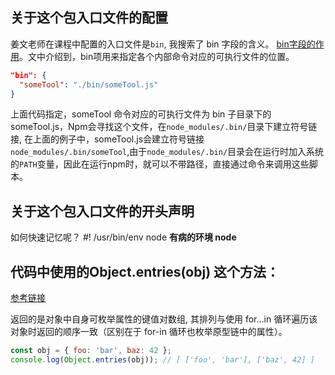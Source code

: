 ## 关于这个包入口文件的配置

姜文老师在课程中配置的入口文件是`bin`, 我搜索了 bin 字段的含义。
[bin字段的作用](https://javascript.ruanyifeng.com/nodejs/packagejson.html#toc4)。文中介绍到，bin项用来指定各个内部命令对应的可执行文件的位置。

```json
"bin": {
  "someTool": "./bin/someTool.js"
}
```

上面代码指定，someTool 命令对应的可执行文件为 bin 子目录下的 someTool.js，Npm会寻找这个文件，在`node_modules/.bin/`目录下建立符号链接, 在上面的例子中，someTool.js会建立符号链接 `node_modules/.bin/someTool`,由于`node_modules/.bin/`目录会在运行时加入系统的`PATH`变量，因此在运行npm时，就可以不带路径，直接通过命令来调用这些脚本。


## 关于这个包入口文件的开头声明

如何快速记忆呢？ #! /usr/bin/env node **有病的环境 node**


## 代码中使用的Object.entries(obj) 这个方法：
[参考链接](https://segmentfault.com/a/1190000011616239)

返回的是对象中自身可枚举属性的键值对数组, 其排列与使用 for...in 循环遍历该对象时返回的顺序一致（区别在于 for-in 循环也枚举原型链中的属性）。

```js
const obj = { foo: 'bar', baz: 42 };
console.log(Object.entries(obj)); // [ ['foo', 'bar'], ['baz', 42] ]
```


